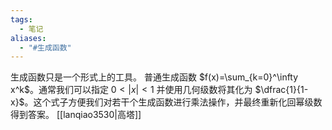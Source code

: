 ```yaml
---
tags:
  - 笔记
aliases:
  - "#生成函数"
---
```

生成函数只是一个形式上的工具。
普通生成函数 $f(x)=\sum_{k=0}^\infty x^k$。通常我们可以指定 $0<|x|<1$ 并使用几何级数将其化为 $\dfrac{1}{1-x}$。这个式子方便我们对若干个生成函数进行乘法操作，并最终重新化回幂级数得到答案。
[[lanqiao3530|高塔]]
